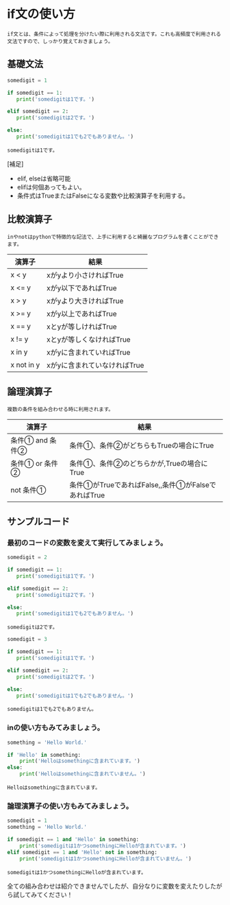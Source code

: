 # if文の使い方
    if文とは、条件によって処理を分けたい際に利用される文法です。これも高頻度で利用される文法ですので、しっかり覚えておきましょう。
## 基礎文法


```python
somedigit = 1

if somedigit == 1:
   print('somedigitは1です。')

elif somedigit == 2:
   print('somedigitは2です。')

else:
   print('somedigitは1でも2でもありません。')
```

    somedigitは1です。


[補足]
* elif, elseは省略可能
* elifは何個あってもよい。
* 条件式はTrueまたはFalseになる変数や比較演算子を利用する。

## 比較演算子
    inやnotはpythonで特徴的な記法で、上手に利用すると綺麗なプログラムを書くことができます。
| 演算子 | 結果 |
|---|---|
| x < y | xがyより小さければTrue |
| x <= y | xがy以下であればTrue |
| x > y | xがyより大きければTrue |
| x >= y | xがy以上であればTrue |
| x == y | xとyが等しければTrue |
| x != y | xとyが等しくなければTrue |
| x in y | xがyに含まれていればTrue |
| x not in y | xがyに含まれていなければTrue |

## 論理演算子
    複数の条件を組み合わせる時に利用されます。
| 演算子 | 結果 |
|---|---|
| 条件① and 条件② | 条件①、条件②がどちらもTrueの場合にTrue |
| 条件① or 条件② | 条件①、条件②のどちらかが,Trueの場合にTrue |
| not 条件① | 条件①がTrueであればFalse,,条件①がFalseであればTrue |

## サンプルコード
### 最初のコードの変数を変えて実行してみましょう。


```python
somedigit = 2

if somedigit == 1:
   print('somedigitは1です。')

elif somedigit == 2:
   print('somedigitは2です。')

else:
   print('somedigitは1でも2でもありません。')
```

    somedigitは2です。



```python
somedigit = 3

if somedigit == 1:
   print('somedigitは1です。')

elif somedigit == 2:
   print('somedigitは2です。')

else:
   print('somedigitは1でも2でもありません。')
```

    somedigitは1でも2でもありません。


### inの使い方もみてみましょう。


```python
something = 'Hello World.'

if 'Hello' in something:
    print('Helloはsomethingに含まれています。')
else:
    print('Helloはsomethingに含まれていません。')
```

    Helloはsomethingに含まれています。


### 論理演算子の使い方もみてみましょう。


```python
somedigit = 1
something = 'Hello World.'

if somedigit == 1 and 'Hello' in something:
    print('somedigitは1かつsomethingにHelloが含まれています。')
elif somedigit == 1 and 'Hello' not in something:
    print('somedigitは1かつsomethingにHelloが含まれていません。')
```

    somedigitは1かつsomethingにHelloが含まれています。


全ての組み合わせは紹介できませんでしたが、自分なりに変数を変えたりしたがら試してみてください！
